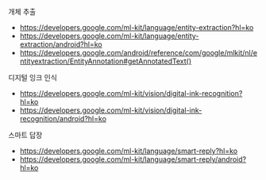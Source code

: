 개체 추출
- https://developers.google.com/ml-kit/language/entity-extraction?hl=ko
- https://developers.google.com/ml-kit/language/entity-extraction/android?hl=ko
- https://developers.google.com/android/reference/com/google/mlkit/nl/entityextraction/EntityAnnotation#getAnnotatedText()

디지털 잉크 인식
- https://developers.google.com/ml-kit/vision/digital-ink-recognition?hl=ko
- https://developers.google.com/ml-kit/vision/digital-ink-recognition/android?hl=ko

스마트 답장
- https://developers.google.com/ml-kit/language/smart-reply?hl=ko
- https://developers.google.com/ml-kit/language/smart-reply/android?hl=ko
